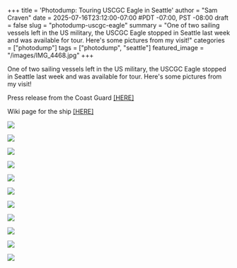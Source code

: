 +++
title = 'Photodump: Touring USCGC Eagle in Seattle'
author = "Sam Craven"
date = 2025-07-16T23:12:00-07:00
#PDT -07:00, PST -08:00
draft = false
slug = "photodump-uscgc-eagle"
summary = "One of two sailing vessels left in the US military, the USCGC Eagle stopped in Seattle last week and was available for tour. Here's some pictures from my visit!"
categories = ["photodump"]
tags = ["photodump", "seattle"]
featured_image = "/images/IMG_4468.jpg"
+++

One of two sailing vessels left in the US military, the USCGC Eagle stopped in Seattle last week and was available for tour. Here's some pictures from my visit!

Press release from the Coast Guard [[HERE]](https://www.news.uscg.mil/Press-Releases/Article/4235900/us-coast-guard-barque-eagle-to-visit-seattle/)

Wiki page for the ship [[HERE]](https://en.wikipedia.org/wiki/USCGC_Eagle_\(WIX-327\))

[![](/images/IMG_4450.jpg)](/images/IMG_4450.jpg)

[![](/images/IMG_4460.jpg)](/images/IMG_4460.jpg)

[![](/images/IMG_4461.jpg)](/images/IMG_4461.jpg)

[![](/images/IMG_4462.jpg)](/images/IMG_4462.jpg)

[![](/images/IMG_4463.jpg)](/images/IMG_4463.jpg)

[![](/images/IMG_4464.jpg)](/images/IMG_4464.jpg)

[![](/images/IMG_4465.jpg)](/images/IMG_4465.jpg)

[![](/images/IMG_4466.jpg)](/images/IMG_4466.jpg)

[![](/images/IMG_4467.jpg)](/images/IMG_4467.jpg)

[![](/images/IMG_4468.jpg)](/images/IMG_4468.jpg)

[![](/images/IMG_4469.jpg)](/images/IMG_4469.jpg)